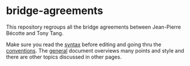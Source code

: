 # bridge-agreements

This repository regroups all the bridge agreements between Jean-Pierre Bécotte and Tony Tang.

Make sure you read the [syntax](syntax.md) before editing and going thru the [conventions](conventions/all.md). The [general](general.md) document overviews many points and style and there are other topics discussed in other pages.
